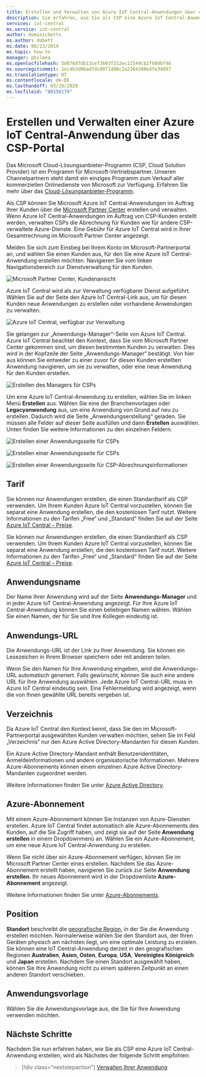 ```yaml
---
title: Erstellen und Verwalten von Azure IoT Central-Anwendungen über das CSP-Portal | Microsoft-Dokumentation
description: Sie erfahren, wie Sie als CSP eine Azure IoT Central-Anwendung im Auftrag des Kunden erstellen.
services: iot-central
ms.service: iot-central
author: dominicbetts
ms.author: dobett
ms.date: 08/23/2019
ms.topic: how-to
manager: philmea
ms.openlocfilehash: 5d876d7db13ce73603f212ec11544cb2f680bf46
ms.sourcegitcommit: 2ec4b3d0bad7dc0071400c2a2264399e4fe34897
ms.translationtype: HT
ms.contentlocale: de-DE
ms.lasthandoff: 03/28/2020
ms.locfileid: "80158179"
---
```

# <a name="create-and-manage-an-azure-iot-central-application-from-the-csp-portal"></a>Erstellen und Verwalten einer Azure IoT Central-Anwendung über das CSP-Portal

Das Microsoft Cloud-Lösungsanbieter-Programm (CSP, Cloud Solution Provider) ist ein Programm für Microsoft-Vertriebspartner. Unseren Channelpartnern steht damit ein einziges Programm zum Verkauf aller kommerziellen Onlinedienste von Microsoft zur Verfügung. Erfahren Sie mehr über das [Cloud-Lösungsanbieter-Programm](https://partner.microsoft.com/cloud-solution-provider).

Als CSP können Sie Microsoft Azure IoT Central-Anwendungen im Auftrag Ihrer Kunden über die [Microsoft Partner Center](https://partnercenter.microsoft.com/partner/home) erstellen und verwalten. Wenn Azure IoT Central-Anwendungen im Auftrag von CSP-Kunden erstellt werden, verwalten CSPs die Abrechnung für Kunden wie für andere CSP-verwaltete Azure-Dienste. Eine Gebühr für Azure IoT Central wird in Ihrer Gesamtrechnung im Microsoft Partner Center angezeigt.

Melden Sie sich zum Einstieg bei Ihrem Konto im Microsoft-Partnerportal an, und wählen Sie einen Kunden aus, für den Sie eine Azure IoT Central-Anwendung erstellen möchten. Navigieren Sie vom linken Navigationsbereich zur Dienstverwaltung für den Kunden.

![Microsoft Partner Center, Kundenansicht](media/howto-create-and-manage-applications-csp/image1.png)

Azure IoT Central wird als zur Verwaltung verfügbarer Dienst aufgeführt. Wählen Sie auf der Seite den Azure IoT Central-Link aus, um für diesen Kunden neue Anwendungen zu erstellen oder vorhandene Anwendungen zu verwalten.

![Azure IoT Central, verfügbar zur Verwaltung](media/howto-create-and-manage-applications-csp/image2.png)

Sie gelangen zur „Anwendungs-Manager“-Seite von Azure IoT Central. Azure IoT Central beachtet den Kontext, dass Sie vom Microsoft Partner Center gekommen sind, um diesen bestimmten Kunden zu verwalten. Dies wird in der Kopfzeile der Seite „Anwendungs-Manager“ bestätigt. Von hier aus können Sie entweder zu einer zuvor für diesen Kunden erstellten Anwendung navigieren, um sie zu verwalten, oder eine neue Anwendung für den Kunden erstellen.

![Erstellen des Managers für CSPs](media/howto-create-and-manage-applications-csp/image3.png)

Um eine Azure IoT Central-Anwendung zu erstellen, wählen Sie im linken Menü **Erstellen** aus. Wählen Sie eine der Branchenvorlagen oder **Legacyanwendung** aus, um eine Anwendung von Grund auf neu zu erstellen. Dadurch wird die Seite „Anwendungserstellung“ geladen. Sie müssen alle Felder auf dieser Seite ausfüllen und dann **Erstellen** auswählen. Unten finden Sie weitere Informationen zu den einzelnen Feldern.

![Erstellen einer Anwendungsseite für CSPs](media/howto-create-and-manage-applications-csp/image4.png)

![Erstellen einer Anwendungsseite für CSPs](media/howto-create-and-manage-applications-csp/image4-1.png)

![Erstellen einer Anwendungsseite für CSP-Abrechnungsinformationen](media/howto-create-and-manage-applications-csp/image4-2.png)

## <a name="pricing-plan"></a>Tarif

Sie können nur Anwendungen erstellen, die einen Standardtarif als CSP verwenden. Um Ihrem Kunden Azure IoT Central vorzustellen, können Sie separat eine Anwendung erstellen, die den kostenlosen Tarif nutzt. Weitere Informationen zu den Tarifen „Free“ und „Standard“ finden Sie auf der Seite [Azure IoT Central – Preise](https://azure.microsoft.com/pricing/details/iot-central/).

Sie können nur Anwendungen erstellen, die einen Standardtarif als CSP verwenden. Um Ihrem Kunden Azure IoT Central vorzustellen, können Sie separat eine Anwendung erstellen, die den kostenlosen Tarif nutzt. Weitere Informationen zu den Tarifen „Free“ und „Standard“ finden Sie auf der Seite [Azure IoT Central – Preise](https://azure.microsoft.com/pricing/details/iot-central/).

## <a name="application-name"></a>Anwendungsname

Der Name Ihrer Anwendung wird auf der Seite **Anwendungs-Manager** und in jeder Azure IoT Central-Anwendung angezeigt. Für Ihre Azure IoT Central-Anwendung können Sie einen beliebigen Namen wählen. Wählen Sie einen Namen, der für Sie und Ihre Kollegen eindeutig ist.

## <a name="application-url"></a>Anwendungs-URL

Die Anwendungs-URL ist der Link zu Ihrer Anwendung. Sie können ein Lesezeichen in Ihrem Browser speichern oder mit anderen teilen.

Wenn Sie den Namen für Ihre Anwendung eingeben, wird die Anwendungs-URL automatisch generiert. Falls gewünscht, können Sie auch eine andere URL für Ihre Anwendung auswählen. Jede Azure IoT Central-URL muss in Azure IoT Central eindeutig sein. Eine Fehlermeldung wird angezeigt, wenn die von Ihnen gewählte URL bereits vergeben ist.

## <a name="directory"></a>Verzeichnis

Da Azure IoT Central den Kontext kennt, dass Sie den im Microsoft-Partnerportal ausgewählten Kunden verwalten möchten, sehen Sie im Feld „Verzeichnis“ nur den Azure Active Directory-Mandanten für diesen Kunden. 

Ein Azure Active Directory-Mandant enthält Benutzeridentitäten, Anmeldeinformationen und andere organisatorische Informationen. Mehrere Azure-Abonnements können einem einzelnen Azure Active Directory-Mandanten zugeordnet werden.

Weitere Informationen finden Sie unter [Azure Active Directory](https://docs.microsoft.com/azure/active-directory/).

## <a name="azure-subscription"></a>Azure-Abonnement

Mit einem Azure-Abonnement können Sie Instanzen von Azure-Diensten erstellen. Azure IoT Central findet automatisch alle Azure-Abonnements des Kunden, auf die Sie Zugriff haben, und zeigt sie auf der Seite **Anwendung erstellen** in einem Dropdownmenü an. Wählen Sie ein Azure-Abonnement, um eine neue Azure IoT Central-Anwendung zu erstellen.

Wenn Sie nicht über ein Azure-Abonnement verfügen, können Sie im Microsoft Partner Center eines erstellen. Nachdem Sie das Azure-Abonnement erstellt haben, navigieren Sie zurück zur Seite **Anwendung erstellen**. Ihr neues Abonnement wird in der Dropdownliste **Azure-Abonnement** angezeigt.

Weitere Informationen finden Sie unter [Azure-Abonnements](https://docs.microsoft.com/azure/guides/developer/azure-developer-guide#understanding-accounts-subscriptions-and-billing).

## <a name="location"></a>Position

**Standort** beschreibt die [geografische Region](https://azure.microsoft.com/global-infrastructure/geographies/), in der Sie die Anwendung erstellen möchten. Normalerweise wählen Sie den Standort aus, der Ihren Geräten physisch am nächsten liegt, um eine optimale Leistung zu erzielen. Sie können eine IoT Central-Anwendung derzeit in den geografischen Regionen **Australien**, **Asien, Osten**, **Europa**, **USA**, **Vereinigtes Königreich** und **Japan** erstellen. Nachdem Sie einen Standort ausgewählt haben, können Sie Ihre Anwendung nicht zu einem späteren Zeitpunkt an einen anderen Standort verschieben.

## <a name="application-template"></a>Anwendungsvorlage

Wählen Sie die Anwendungsvorlage aus, die Sie für Ihre Anwendung verwenden möchten.

## <a name="next-steps"></a>Nächste Schritte

Nachdem Sie nun erfahren haben, wie Sie als CSP eine Azure IoT Central-Anwendung erstellen, wird als Nächstes der folgende Schritt empfohlen:

> [!div class="nextstepaction"]
> [Verwalten Ihrer Anwendung](howto-administer.md)

